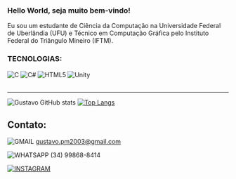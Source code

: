 ### Hello World, seja muito bem-vindo!

Eu sou um estudante de Ciência da Computação na Universidade Federal de Uberlândia (UFU) e Técnico em Computação Gráfica pelo Instituto Federal do Triângulo Mineiro (IFTM).

### TECNOLOGIAS:
<div style="display: inline_block">
    <img align="center" alt="C" src="https://img.shields.io/badge/C-00599C?style=for-the-badge&logo=c&logoColor=white"/>
    <img align="center" alt="C#" src="https://img.shields.io/badge/C%23-239120?style=for-the-badge&logo=c-sharp&logoColor=white"/>
    <img align="center" alt="HTML5" src="https://img.shields.io/badge/HTML5-E34F26?style=for-the-badge&logo=html5&logoColor=white"/>
    <img align="center" alt="Unity" src="https://img.shields.io/badge/Unity-100000?style=for-the-badge&logo=unity&logoColor=white"/>
</div><br/>

<hr size="50">

![Gustavo GitHub stats](https://github-readme-stats.vercel.app/api?username=gustavopereiramendes1&show_icons=true&theme=tokyonight) [![Top Langs](https://github-readme-stats.vercel.app/api/top-langs/?username=gustavopereiramendes1&layout=donut-vertical&theme=tokyonight)](https://github.com/gustavopereiramendes1/github-readme-stats)

## Contato: 
![GMAIL](https://img.shields.io/badge/Gmail-D14836?style=for-the-badge&logo=gmail&logoColor=white) gustavo.pm2003@gmail.com

![WHATSAPP](https://img.shields.io/badge/WhatsApp-25D366?style=for-the-badge&logo=whatsapp&logoColor=white) (34) 99868-8414

[![INSTAGRAM](https://img.shields.io/badge/Instagram-E4405F?style=for-the-badge&logo=instagram&logoColor=white)](https://www.instagram.com/gustavo_pereira55/)



